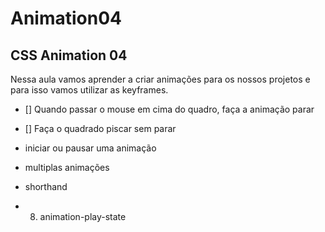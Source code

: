 # Animation04
## CSS Animation 04

Nessa aula vamos aprender a criar animações para os nossos projetos e para isso vamos utilizar as keyframes.

- [] Quando passar o mouse em cima do quadro, faça a animação parar
- [] Faça o quadrado piscar sem parar

- iniciar ou pausar uma animação
- multiplas animações
- shorthand

- 8. animation-play-state
